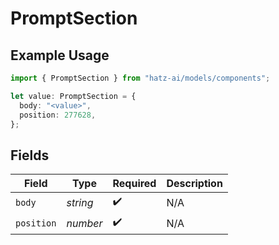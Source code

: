 # PromptSection

## Example Usage

```typescript
import { PromptSection } from "hatz-ai/models/components";

let value: PromptSection = {
  body: "<value>",
  position: 277628,
};
```

## Fields

| Field              | Type               | Required           | Description        |
| ------------------ | ------------------ | ------------------ | ------------------ |
| `body`             | *string*           | :heavy_check_mark: | N/A                |
| `position`         | *number*           | :heavy_check_mark: | N/A                |